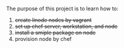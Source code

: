 The purpose of this project is to learn how to:<br>
1) <strike>create linode nodes by vagrant</strike><br>
2) <strike>set up chef server, workstation, and node</strike><br>
3) <strike>install a smiple package on node</strike><br>
3) provision node by chef<br>

